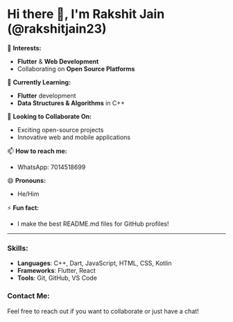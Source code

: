 # Hi there 👋, I'm Rakshit Jain (@rakshitjain23)

👀 **Interests:**
- **Flutter** & **Web Development**
- Collaborating on **Open Source Platforms**

🌱 **Currently Learning:**
- **Flutter** development
- **Data Structures & Algorithms** in C++

💼 **Looking to Collaborate On:**
- Exciting open-source projects
- Innovative web and mobile applications

📫 **How to reach me:**
- WhatsApp: 7014518699

😄 **Pronouns:**
- He/Him

⚡ **Fun fact:**
- I make the best README.md files for GitHub profiles!

---

### Skills:
- **Languages**: C++, Dart, JavaScript, HTML, CSS, Kotlin
- **Frameworks**: Flutter, React
- **Tools**: Git, GitHub, VS Code

### Contact Me:
Feel free to reach out if you want to collaborate or just have a chat! 


<!---
rakshitjain23/rakshitjain23 is a ✨ special ✨ repository because its `README.md` (this file) appears on your GitHub profile.
You can click the Preview link to take a look at your changes.
--->
